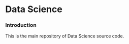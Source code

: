 Data Science
===================
### Introduction
This is the main repository of Data Science source code.
